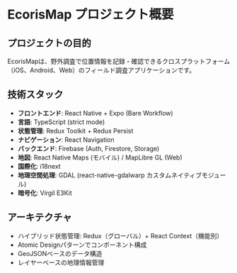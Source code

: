 # EcorisMap プロジェクト概要

## プロジェクトの目的
EcorisMapは、野外調査で位置情報を記録・確認できるクロスプラットフォーム（iOS、Android、Web）のフィールド調査アプリケーションです。

## 技術スタック
- **フロントエンド**: React Native + Expo (Bare Workflow)
- **言語**: TypeScript (strict mode)
- **状態管理**: Redux Toolkit + Redux Persist
- **ナビゲーション**: React Navigation
- **バックエンド**: Firebase (Auth, Firestore, Storage)
- **地図**: React Native Maps (モバイル) / MapLibre GL (Web)
- **国際化**: i18next
- **地理空間処理**: GDAL (react-native-gdalwarp カスタムネイティブモジュール)
- **暗号化**: Virgil E3Kit

## アーキテクチャ
- ハイブリッド状態管理: Redux（グローバル）+ React Context（機能別）
- Atomic Designパターンでコンポーネント構成
- GeoJSONベースのデータ構造
- レイヤーベースの地理情報管理